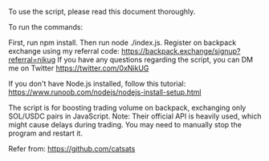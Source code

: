 
To use the script, please read this document thoroughly.

To run the commands:

First, run npm install.
Then run node ./index.js.
Register on backpack exchange using my referral code: https://backpack.exchange/signup?referral=nikug
If you have any questions regarding the script, you can DM me on Twitter https://twitter.com/0xNikUG

If you don't have Node.js installed, follow this tutorial: https://www.runoob.com/nodejs/nodejs-install-setup.html

The script is for boosting trading volume on backpack, exchanging only SOL/USDC pairs in JavaScript.
Note: Their official API is heavily used, which might cause delays during trading. You may need to manually stop the program and restart it.


Refer from: https://github.com/catsats
